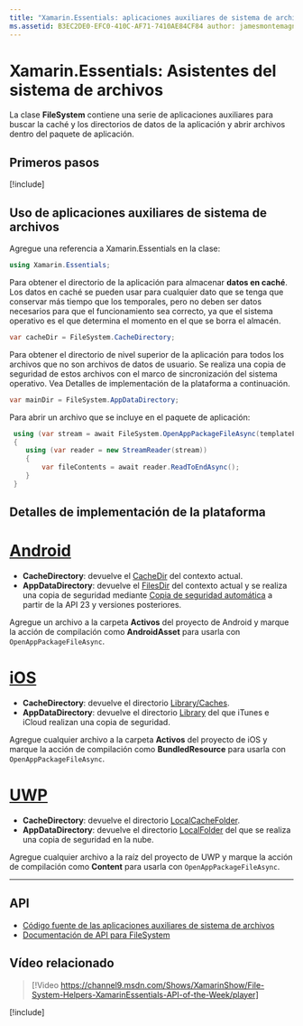 ```yaml
---
title: "Xamarin.Essentials: aplicaciones auxiliares de sistema de archivos" description: "La clase FileSystem de Xamarin.Essentials contiene una serie de aplicaciones auxiliares para buscar la caché y los directorios de datos de la aplicación y abrir archivos dentro del paquete de aplicación."
ms.assetid: B3EC2DE0-EFC0-410C-AF71-7410AE84CF84 author: jamesmontemagno ms.custom: video ms.author: jamont ms.date: 11/04/2018 no-loc: [Xamarin.Forms, Xamarin.Essentials]
---
```


# <a name="xamarinessentials-file-system-helpers"></a>Xamarin.Essentials: Asistentes del sistema de archivos

La clase **FileSystem** contiene una serie de aplicaciones auxiliares para buscar la caché y los directorios de datos de la aplicación y abrir archivos dentro del paquete de aplicación.

## <a name="get-started"></a>Primeros pasos

[!include[](~/essentials/includes/get-started.md)]

## <a name="using-file-system-helpers"></a>Uso de aplicaciones auxiliares de sistema de archivos

Agregue una referencia a Xamarin.Essentials en la clase:

```csharp
using Xamarin.Essentials;
```

Para obtener el directorio de la aplicación para almacenar **datos en caché**. Los datos en caché se pueden usar para cualquier dato que se tenga que conservar más tiempo que los temporales, pero no deben ser datos necesarios para que el funcionamiento sea correcto, ya que el sistema operativo es el que determina el momento en el que se borra el almacén.

```csharp
var cacheDir = FileSystem.CacheDirectory;
```

Para obtener el directorio de nivel superior de la aplicación para todos los archivos que no son archivos de datos de usuario. Se realiza una copia de seguridad de estos archivos con el marco de sincronización del sistema operativo. Vea Detalles de implementación de la plataforma a continuación.

```csharp
var mainDir = FileSystem.AppDataDirectory;
```

Para abrir un archivo que se incluye en el paquete de aplicación:

```csharp
 using (var stream = await FileSystem.OpenAppPackageFileAsync(templateFileName))
 {
    using (var reader = new StreamReader(stream))
    {
        var fileContents = await reader.ReadToEndAsync();
    }
 }
```

## <a name="platform-implementation-specifics"></a>Detalles de implementación de la plataforma

# <a name="android"></a>[Android](#tab/android)

- **CacheDirectory**: devuelve el [CacheDir](https://developer.android.com/reference/android/content/Context.html#getCacheDir) del contexto actual.
- **AppDataDirectory**: devuelve el [FilesDir](https://developer.android.com/reference/android/content/Context.html#getFilesDir) del contexto actual y se realiza una copia de seguridad mediante [Copia de seguridad automática](https://developer.android.com/guide/topics/data/autobackup.html) a partir de la API 23 y versiones posteriores.

Agregue un archivo a la carpeta **Activos** del proyecto de Android y marque la acción de compilación como **AndroidAsset** para usarla con `OpenAppPackageFileAsync`.

# <a name="ios"></a>[iOS](#tab/ios)

- **CacheDirectory**: devuelve el directorio [Library/Caches](https://developer.apple.com/library/content/documentation/FileManagement/Conceptual/FileSystemProgrammingGuide/FileSystemOverview/FileSystemOverview.html).
- **AppDataDirectory**: devuelve el directorio [Library](https://developer.apple.com/library/content/documentation/FileManagement/Conceptual/FileSystemProgrammingGuide/FileSystemOverview/FileSystemOverview.html) del que iTunes e iCloud realizan una copia de seguridad.

Agregue cualquier archivo a la carpeta **Activos** del proyecto de iOS y marque la acción de compilación como **BundledResource** para usarla con `OpenAppPackageFileAsync`.

# <a name="uwp"></a>[UWP](#tab/uwp)

- **CacheDirectory**: devuelve el directorio [LocalCacheFolder](https://docs.microsoft.com/uwp/api/windows.storage.applicationdata.localcachefolder#Windows_Storage_ApplicationData_LocalCacheFolder).
- **AppDataDirectory**: devuelve el directorio [LocalFolder](https://docs.microsoft.com/uwp/api/windows.storage.applicationdata.localfolder#Windows_Storage_ApplicationData_LocalFolder) del que se realiza una copia de seguridad en la nube.

Agregue cualquier archivo a la raíz del proyecto de UWP y marque la acción de compilación como **Content** para usarla con `OpenAppPackageFileAsync`.

--------------

## <a name="api"></a>API

- [Código fuente de las aplicaciones auxiliares de sistema de archivos](https://github.com/xamarin/Essentials/tree/master/Xamarin.Essentials/FileSystem)
- [Documentación de API para FileSystem](xref:Xamarin.Essentials.FileSystem)

## <a name="related-video"></a>Vídeo relacionado

> [!Video https://channel9.msdn.com/Shows/XamarinShow/File-System-Helpers-XamarinEssentials-API-of-the-Week/player]

[!include[](~/essentials/includes/xamarin-show-essentials.md)]

